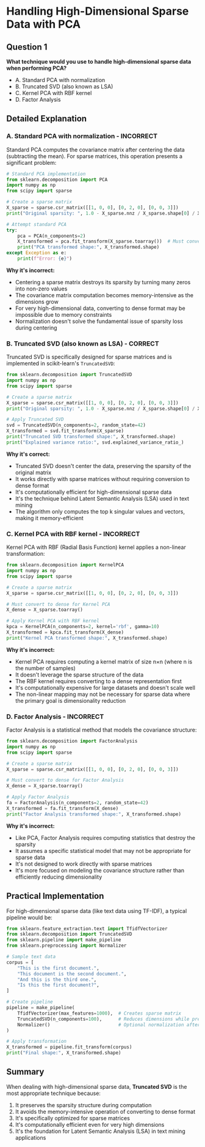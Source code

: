 # Handling High-Dimensional Sparse Data with PCA

## Question 1
**What technique would you use to handle high-dimensional sparse data when performing PCA?**

- A. Standard PCA with normalization
- B. Truncated SVD (also known as LSA)
- C. Kernel PCA with RBF kernel
- D. Factor Analysis

## Detailed Explanation

### A. Standard PCA with normalization - INCORRECT

Standard PCA computes the covariance matrix after centering the data (subtracting the mean). For sparse matrices, this operation presents a significant problem:

```python
# Standard PCA implementation
from sklearn.decomposition import PCA
import numpy as np
from scipy import sparse

# Create a sparse matrix
X_sparse = sparse.csr_matrix([[1, 0, 0], [0, 2, 0], [0, 0, 3]])
print("Original sparsity: ", 1.0 - X_sparse.nnz / X_sparse.shape[0] / X_sparse.shape[1])

# Attempt standard PCA
try:
    pca = PCA(n_components=2)
    X_transformed = pca.fit_transform(X_sparse.toarray())  # Must convert to dense first
    print("PCA transformed shape:", X_transformed.shape)
except Exception as e:
    print(f"Error: {e}")
```

**Why it's incorrect:**
- Centering a sparse matrix destroys its sparsity by turning many zeros into non-zero values
- The covariance matrix computation becomes memory-intensive as the dimensions grow
- For very high-dimensional data, converting to dense format may be impossible due to memory constraints
- Normalization doesn't solve the fundamental issue of sparsity loss during centering

### B. Truncated SVD (also known as LSA) - CORRECT

Truncated SVD is specifically designed for sparse matrices and is implemented in scikit-learn's `TruncatedSVD`:

```python
from sklearn.decomposition import TruncatedSVD
import numpy as np
from scipy import sparse

# Create a sparse matrix
X_sparse = sparse.csr_matrix([[1, 0, 0], [0, 2, 0], [0, 0, 3]])
print("Original sparsity: ", 1.0 - X_sparse.nnz / X_sparse.shape[0] / X_sparse.shape[1])

# Apply Truncated SVD
svd = TruncatedSVD(n_components=2, random_state=42)
X_transformed = svd.fit_transform(X_sparse)
print("Truncated SVD transformed shape:", X_transformed.shape)
print("Explained variance ratio:", svd.explained_variance_ratio_)
```

**Why it's correct:**
- Truncated SVD doesn't center the data, preserving the sparsity of the original matrix
- It works directly with sparse matrices without requiring conversion to dense format
- It's computationally efficient for high-dimensional sparse data
- It's the technique behind Latent Semantic Analysis (LSA) used in text mining
- The algorithm only computes the top k singular values and vectors, making it memory-efficient

### C. Kernel PCA with RBF kernel - INCORRECT

Kernel PCA with RBF (Radial Basis Function) kernel applies a non-linear transformation:

```python
from sklearn.decomposition import KernelPCA
import numpy as np
from scipy import sparse

# Create a sparse matrix
X_sparse = sparse.csr_matrix([[1, 0, 0], [0, 2, 0], [0, 0, 3]])

# Must convert to dense for Kernel PCA
X_dense = X_sparse.toarray()

# Apply Kernel PCA with RBF kernel
kpca = KernelPCA(n_components=2, kernel='rbf', gamma=10)
X_transformed = kpca.fit_transform(X_dense)
print("Kernel PCA transformed shape:", X_transformed.shape)
```

**Why it's incorrect:**
- Kernel PCA requires computing a kernel matrix of size n×n (where n is the number of samples)
- It doesn't leverage the sparse structure of the data
- The RBF kernel requires converting to a dense representation first
- It's computationally expensive for large datasets and doesn't scale well
- The non-linear mapping may not be necessary for sparse data where the primary goal is dimensionality reduction

### D. Factor Analysis - INCORRECT

Factor Analysis is a statistical method that models the covariance structure:

```python
from sklearn.decomposition import FactorAnalysis
import numpy as np
from scipy import sparse

# Create a sparse matrix
X_sparse = sparse.csr_matrix([[1, 0, 0], [0, 2, 0], [0, 0, 3]])

# Must convert to dense for Factor Analysis
X_dense = X_sparse.toarray()

# Apply Factor Analysis
fa = FactorAnalysis(n_components=2, random_state=42)
X_transformed = fa.fit_transform(X_dense)
print("Factor Analysis transformed shape:", X_transformed.shape)
```

**Why it's incorrect:**
- Like PCA, Factor Analysis requires computing statistics that destroy the sparsity
- It assumes a specific statistical model that may not be appropriate for sparse data
- It's not designed to work directly with sparse matrices
- It's more focused on modeling the covariance structure rather than efficiently reducing dimensionality

## Practical Implementation

For high-dimensional sparse data (like text data using TF-IDF), a typical pipeline would be:

```python
from sklearn.feature_extraction.text import TfidfVectorizer
from sklearn.decomposition import TruncatedSVD
from sklearn.pipeline import make_pipeline
from sklearn.preprocessing import Normalizer

# Sample text data
corpus = [
    "This is the first document.",
    "This document is the second document.",
    "And this is the third one.",
    "Is this the first document?",
]

# Create pipeline
pipeline = make_pipeline(
    TfidfVectorizer(max_features=1000),  # Creates sparse matrix
    TruncatedSVD(n_components=100),      # Reduces dimensions while preserving sparsity
    Normalizer()                         # Optional normalization after SVD
)

# Apply transformation
X_transformed = pipeline.fit_transform(corpus)
print("Final shape:", X_transformed.shape)
```

## Summary

When dealing with high-dimensional sparse data, **Truncated SVD** is the most appropriate technique because:

1. It preserves the sparsity structure during computation
2. It avoids the memory-intensive operation of converting to dense format
3. It's specifically optimized for sparse matrices
4. It's computationally efficient even for very high dimensions
5. It's the foundation for Latent Semantic Analysis (LSA) in text mining applications